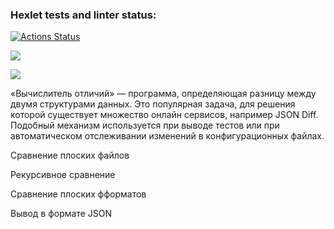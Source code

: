 ### Hexlet tests and linter status:
[![Actions Status](https://github.com/akelaPro/python-project-50/actions/workflows/hexlet-check.yml/badge.svg)](https://github.com/akelaPro/python-project-50/actions)

<a href="https://codeclimate.com/github/akelaPro/python-project-50/maintainability"><img src="https://api.codeclimate.com/v1/badges/ec31fbff93f94d979584/maintainability" /></a>

<a href="https://codeclimate.com/github/akelaPro/python-project-50/test_coverage"><img src="https://api.codeclimate.com/v1/badges/ec31fbff93f94d979584/test_coverage" /></a>

«Вычислитель отличий» — программа, определяющая разницу между двумя структурами данных. Это популярная задача, для решения которой существует множество онлайн сервисов, например JSON Diff. Подобный механизм используется при выводе тестов или при автоматическом отслеживании изменений в конфигурационных файлах.

Сравнение плоских файлов

<script src="https://asciinema.org/a/oR43xQJtAZ8YY3CUTIgZz7C61.js" id="asciicast-oR43xQJtAZ8YY3CUTIgZz7C61" async="true"></script>

Рекурсивное сравнение

<script src="https://asciinema.org/a/MHDfUVQ1oXknFQ2MUgbyRbYRC.js" id="asciicast-MHDfUVQ1oXknFQ2MUgbyRbYRC" async="true"></script>

Сравнение плоских фформатов

<script src="https://asciinema.org/a/1wHKdw7ofX3tMEK571yhVqTSs.js" id="asciicast-1wHKdw7ofX3tMEK571yhVqTSs" async="true"></script>

Вывод в формате JSON

<script src="https://asciinema.org/a/u8vL11xV8sZm1Ral3tqoc9Nlj.js" id="asciicast-u8vL11xV8sZm1Ral3tqoc9Nlj" async="true"></script>



